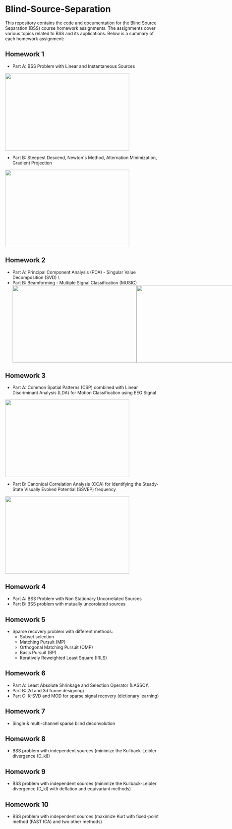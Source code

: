 # Blind-Source-Separation
This repository contains the code and documentation for the Blind Source Separation (BSS) course homework assignments. The assignments cover various topics related to BSS and its applications. Below is a summary of each homework assignment:

## Homework 1
- Part A: BSS Problem with Linear and Instantaneous Sources 

<img src="https://github.com/fatemeJalili/Blind-Source-Separation/assets/113304184/f8676c86-3874-4e7d-b810-e534c54a21f3" width="400" height="250">

- Part B: Steepest Descend, Newton's Method, Alternation Minimization, Gradient Projection 

<img src="https://github.com/fatemeJalili/Blind-Source-Separation/assets/113304184/d69f90b5-5956-45d3-8911-3d6dedeea1a7" width="400" height="250">

## Homework 2
- Part A: Principal Component Analysis (PCA) - Singular Value Decomposition (SVD) \
- Part B: Beamforming - Multiple Signal Classification (MUSIC) 
  <div style="display: flex; justify-content: space-between;">
    <img src="https://github.com/fatemeJalili/Blind-Source-Separation/assets/113304184/711fa767-93f1-44ce-b1ea-a89c299b3773" width="400" height="250"">
    <img src="https://github.com/fatemeJalili/Blind-Source-Separation/assets/113304184/7cfeac73-15cf-4f02-be20-bebfed3f7d2e" width="400" height="250">
  </div>
  
## Homework 3
- Part A: Common Spatial Patterns (CSP) combined with Linear Discriminant Analysis (LDA) for Motion Classification using EEG Signal 

<img src="https://github.com/fatemeJalili/Blind-Source-Separation/assets/113304184/0f6f2fd9-fb04-45bf-9ad3-6ca1e46161d0" width="400" height="250">

- Part B: Canonical Correlation Analysis (CCA) for identifying the Steady-State Visually Evoked Potential (SSVEP) frequency 

<img src="https://github.com/fatemeJalili/Blind-Source-Separation/assets/113304184/4015eefe-0759-425b-9518-d52efaf1c18a" width="400" height="250">

## Homework 4
- Part A: BSS Problem with Non Stationary Uncorrelated Sources
- Part B: BSS problem with mutually uncorolated sources

## Homework 5
- Sparse recovery problem with different methods:
  - Subset selection
  - Matching Pursuit (MP)
  - Orthogonal Matching Pursuit (OMP)
  - Basis Pursuit (BP)
  - Iteratively Reweighted Least Square (IRLS)

## Homework 6
- Part A: Least Absolute Shrinkage and Selection Operator (LASSO)\
- Part B: 2d and 3d frame designing\
- Part C: K-SVD and MOD for sparse signal recovery (dictionary learning)

## Homework 7
- Single & multi-channel sparse blind deconvolution

## Homework 8
- BSS problem with independent sources (minimize the Kullback-Leibler divergence (D_kl))

## Homework 9
- BSS problem with independent sources (minimize the Kullback-Leibler divergence (D_kl) with deflation and equivariant methods)

## Homework 10
- BSS problem with independent sources (maximize Kurt with fixed-point method (FAST ICA) and two other methods)
